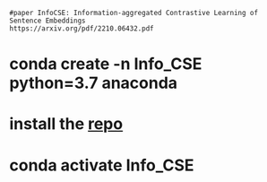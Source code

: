 
```
#paper InfoCSE: Information-aggregated Contrastive Learning of Sentence Embeddings
https://arxiv.org/pdf/2210.06432.pdf
``` 

# conda create -n Info_CSE python=3.7 anaconda
# install the [repo](https://github.com/caskcsg/sentemb/tree/main/InfoCSE)
# conda activate Info_CSE
``` 
